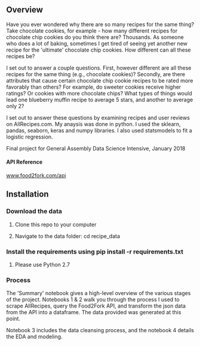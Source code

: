 ##  Overview
Have you ever wondered why there are so many recipes for the same thing? Take chocolate cookies, for example - how many different recipes for chocolate chip cookies do you think there are? Thousands. As someone who does a lot of baking, sometimes I get tired of seeing yet another new recipe for the 'ultimate' chocolate chip cookies. How different can all these recipes be? 

I set out to answer a couple questions. First, however different are all these recipes for the same thing (e.g., chocolate cookies)? Secondly, are there attributes that cause certain chocolate chip cookie recipes to be rated more favorably than others? For example, do sweeter cookies receive higher ratings? Or cookies with more chocolate chips? What types of things would lead one blueberry muffin recipe to average 5 stars, and another to average only 2?

I set out to answer these questions by examining recipes and user reviews on AllRecipes.com. My anaysis was done in python. 
I used the sklearn, pandas, seaborn, keras and numpy libraries. I also used statsmodels to fit a logistic regression. 

Final project for General Assembly Data Science Intensive, January 2018


#### API Reference
www.food2fork.com/api


## Installation

### Download the data

1. Clone this repo to your computer

2. Navigate to the data folder: cd recipe_data


### Install the requirements using pip install -r requirements.txt

1. Please use Python 2.7

 
### Process

The 'Summary' notebook gives a high-level overview of the various stages of the project. Notebooks 1 & 2 walk you through the process I used to scrape AllRecipes, query the Food2Fork API, and transform the json data from the API into a dataframe. The data provided was generated at this point.

Notebook 3 includes the data cleansing process, and the notebook 4 details the EDA and modeling.
